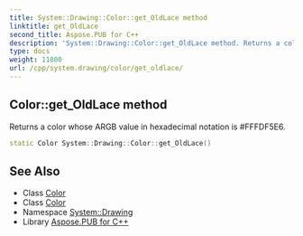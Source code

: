 ```yaml
---
title: System::Drawing::Color::get_OldLace method
linktitle: get_OldLace
second_title: Aspose.PUB for C++
description: 'System::Drawing::Color::get_OldLace method. Returns a color whose ARGB value in hexadecimal notation is #FFFDF5E6 in C++.'
type: docs
weight: 11800
url: /cpp/system.drawing/color/get_oldlace/
---
```

## Color::get_OldLace method


Returns a color whose ARGB value in hexadecimal notation is #FFFDF5E6.

```cpp
static Color System::Drawing::Color::get_OldLace()
```

## See Also

* Class [Color](../)
* Class [Color](../)
* Namespace [System::Drawing](../../)
* Library [Aspose.PUB for C++](../../../)
